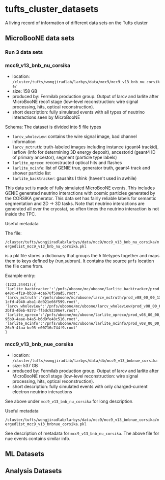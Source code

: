 # tufts_cluster_datasets
A living record of information of different data sets on the Tufts cluster

## MicroBooNE data sets

### Run 3 data sets

### mcc9_v13_bnb_nu_corsika

* location: `/cluster/tufts/wongjiradlab/larbys/data/mcc9/mcc9_v13_bnb_nu_corsika/`
* size: 158 GB
* produced by: Fermilab production group. Output of larcv and larlite after MicroBooNE reco1 stage (low-level reconstruction: wire signal processing, hits, optical reconstruction).
* short description: fully simulated events with all types of neutrino interactions seen by MicroBooNE

Schema: The dataset is divided into 5 file types
* `larcv_wholeview`: contains the wire signal image, bad channel information
* `larcv_mctruth`: truth-labeled images including instance (geant4 trackid), larflow (info for determining 3D energy deposit), ancestorid (geant4 ID of primary ancestor), segment (particle type labels)
* `larlite_opreco`: reconstructed optical hits and flashes
* `larlite_mcinfo`: list of GENIE true, generator truth, geant4 track and shower particle list
* `larlite_backtracker`: gaushits I think (haven't used in awhile)

This data set is made of fully simulated MicroBooNE events. This includes GENIE generated neutrino interactions with cosmic particles generated by the CORSIKA generator.
This data set has fairly reliable labels for semantic segmentation and 2D -> 3D tasks. 
Note that neutrino interactions are generated all over the cryostat, so often times the neutrino interaction is not inside the TPC.

Useful metadata

The file:

`/cluster/tufts/wongjiradlab/larbys/data/mcc9/mcc9_v13_bnb_nu_corsika/mergedlist_mcc9_v13_bnb_nu_corsika.pkl`

is a pkl file stores a dictionary that groups the 5 filetypes together and maps them to keys defined by (run,subrun). It contains the source `pnfs` location the file came from. 

Example entry:

```
(1223,24441):{
'larlite_backtracker':'/pnfs/uboone/mc/uboone/larlite_backtracker/prod_v08_00_00_13/prodgenie_bnb_nu_corsika_v08_00_00_13/BNB_nu_corsika_reco1_v08_00_00_13/larlite_backtracker_6c3a836e-e48c-4f19-bb38-4ca670f50ad5.root',
'larcv_mctruth':'/pnfs/uboone/mc/uboone/larcv_mctruth/prod_v08_00_00_13/prodgenie_bnb_nu_corsika_v08_00_00_13/BNB_nu_corsika_reco1_v08_00_00_13/larcv_mctruth_d3935edc-1cfd-4940-aba1-8d021e66f599.root',
'larcv_wholeview':'/pnfs/uboone/mc/uboone/larcv_wholeview/prod_v08_00_00_13/prodgenie_bnb_nu_corsika_v08_00_00_13/BNB_nu_corsika_reco1_v08_00_00_13/larcv_wholeview_d35ec15f-2bfd-40eb-9272-ff5dc92306e7.root',
'larlite_opreco':'/pnfs/uboone/mc/uboone/larlite_opreco/prod_v08_00_00_13/prodgenie_bnb_nu_corsika_v08_00_00_13/BNB_nu_corsika_reco1_v08_00_00_13/larlite_opreco_b42a1888-95b9-4aae-b4a5-b6d9fe48c516.root',
'larlite_mcinfo':'/pnfs/uboone/mc/uboone/larlite_mcinfo/prod_v08_00_00_13/prodgenie_bnb_nu_corsika_v08_00_00_13/BNB_nu_corsika_reco1_v08_00_00_13/larlite_mcinfo_5f70266d-26c9-4faa-bc95-e00716c744f9.root'
}
```

### mcc9_v13_bnb_nue_corsika

* location: `/cluster/tufts/wongjiradlab/larbys/data/db/mcc9_v13_bnbnue_corsika`
* size: 537 GB
* produced by: Fermilab production group. Output of larcv and larlite after MicroBooNE reco1 stage (low-level reconstruction: wire signal processing, hits, optical reconstruction).
* short description: fully simulated events with only charged-current electron neutrino interactions

See above under `mcc9_v13_bnb_nu_corsika` for long description.

Useful metadata

`/cluster/tufts/wongjiradlab/larbys/data/mcc9/mcc9_v13_bnbnue_corsika/mergedlist_mcc9_v13_bnbnue_corsika.pkl`

See description of metadata for `mcc9_v13_bnb_nu_corsika`. The above file for nue events contains similar info.


## ML Datasets

## Analysis Datasets



